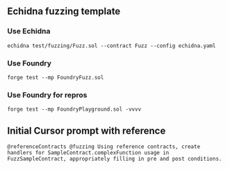 ## Echidna fuzzing template

### Use Echidna

    echidna test/fuzzing/Fuzz.sol --contract Fuzz --config echidna.yaml

### Use Foundry

    forge test --mp FoundryFuzz.sol

### Use Foundry for repros

    forge test --mp FoundryPlayground.sol -vvvv

## Initial Cursor prompt with reference

```
@referenceContracts @fuzzing Using reference contracts, create handlers for SampleContract.complexFunction usage in FuzzSampleContract, appropriately filling in pre and post conditions.
```
